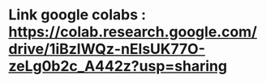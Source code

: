 # Link google colabs : https://colab.research.google.com/drive/1iBzlWQz-nElsUK77O-zeLg0b2c_A442z?usp=sharing

